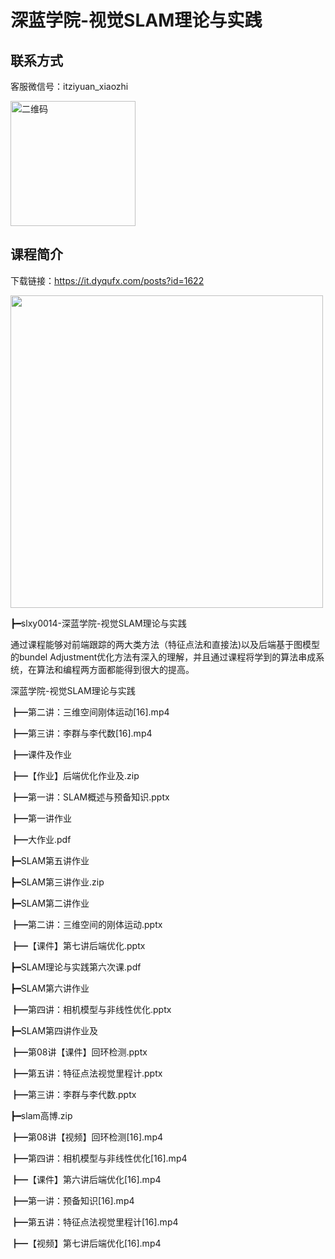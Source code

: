 # 深蓝学院-视觉SLAM理论与实践

## 联系方式

客服微信号：itziyuan_xiaozhi

<img src="https://ziyuanyun.oss-cn-guangzhou.aliyuncs.com/common/20240614073449/666b82192834a.jpg" width="200" height="200" alt="二维码">

## 课程简介

下载链接：https://it.dyqufx.com/posts?id=1622

<img src="https://ziyuanyun.oss-cn-guangzhou.aliyuncs.com/yun/20240515183250/66448f522dbff.jpg" width="500" alt="">

  ┣━slxy0014-深蓝学院-视觉SLAM理论与实践

 通过课程能够对前端跟踪的两大类方法（特征点法和直接法)以及后端基于图模型的bundel Adjustment优化方法有深入的理解，并且通过课程将学到的算法串成系统，在算法和编程两方面都能得到很大的提高。

 深蓝学院-视觉SLAM理论与实践



 ┣━第二讲：三维空间刚体运动[16].mp4

 ┣━第三讲：李群与李代数[16].mp4

 ┣━课件及作业

 ┣━【作业】后端优化作业及.zip

 ┣━第一讲：SLAM概述与预备知识.pptx

 ┣━第一讲作业

 ┣━大作业.pdf

 ┣━SLAM第五讲作业

 ┣━SLAM第三讲作业.zip

 ┣━SLAM第二讲作业

 ┣━第二讲：三维空间的刚体运动.pptx

 ┣━【课件】第七讲后端优化.pptx

 ┣━SLAM理论与实践第六次课.pdf

 ┣━SLAM第六讲作业

 ┣━第四讲：相机模型与非线性优化.pptx

 ┣━SLAM第四讲作业及

 ┣━第08讲【课件】回环检测.pptx

 ┣━第五讲：特征点法视觉里程计.pptx

 ┣━第三讲：李群与李代数.pptx

 ┣━slam高博.zip

 ┣━第08讲【视频】回环检测[16].mp4

 ┣━第四讲：相机模型与非线性优化[16].mp4

 ┣━【课件】第六讲后端优化[16].mp4

 ┣━第一讲：预备知识[16].mp4

 ┣━第五讲：特征点法视觉里程计[16].mp4

 ┣━【视频】第七讲后端优化[16].mp4

  